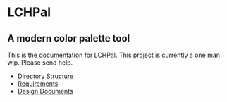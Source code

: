# LCHPal

## A modern color palette tool

This is the documentation for LCHPal.
This project is currently a one man wip.
Please send help.

-   [Directory Structure](directoryStructure.md)
-   [Requirements](requirements.md)
-   [Design Documents](design.md)

